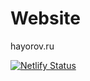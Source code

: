 # Website

hayorov.ru

[![Netlify Status](https://api.netlify.com/api/v1/badges/1bca3cb2-085f-4d56-b815-5852ce4bf831/deploy-status)](https://app.netlify.com/sites/hayorov/deploys)

